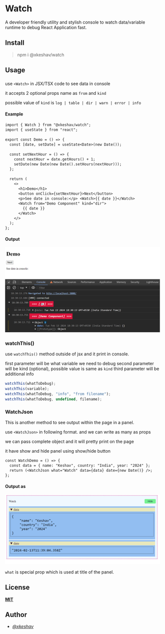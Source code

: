 # Watch

A developer friendly utility and stylish console to watch data/variable runtime to debug React Application fast.

## Install

> npm i @xkeshav/watch

## Usage

### <Watch>

use `<Watch>` in JSX/TSX code to see data in console

it accepts 2 optional props name as `from` and `kind`

possible value of `kind` is `log | table | dir | warn | error | info`

#### Example

```tsx
import { Watch } from "@xkeshav/watch";
import { useState } from "react";

export const Demo = () => {
  const [date, setDate] = useState<Date>(new Date());

  const setNextHour = () => {
    const nextHour = date.getHours() + 1;
    setDate(new Date(new Date().setHours(nextHour)));
  };

  return (
    <>
      <h1>Demo</h1>
      <button onClick={setNextHour}>Next</button>
      <p>See date in console:</p> <Watch>{{ date }}</Watch>
      <Watch from="Demo Component" kind="dir">
        {{ date }}
      </Watch>
    </>
  );
};
```

#### Output

![Watch Demo](https://github.com/xkeshav/watch/blob/main/assets/images/Watch_demo.png)

### watchThis()

use `watchThis()` method outside of jsx and it print in console.

first parameter will be what variable we need to debug
second parameter will be kind (optional), possible value is same as `kind`
third parameter will be additional info

```js
watchThis(whatToDebug);
watchThis(variable);
watchThis(whatToDebug, "info", "from filename");
watchThis(whatToDebug, undefined, filename);
```

### WatchJson

This is another method to see output within the page in a panel.

use `<WatchJson>` in following format. and we can write as many as props

we can pass complete object and it will pretty print on the page

it have show and hide panel using show/hide button


```tsx
const WatchDemo = () => {
  const data = { name: "Keshav", country: "India", year: "2024" };
  return (<WatchJson what="Watch" data={data} date={new Date()} />;
};
```

#### Output as

![WatchJson Demo](https://github.com/xkeshav/watch/blob/main/assets/images/watchJson_demo.png)

`what` is special prop which is used at title of the panel.

## License

[**MIT**](https://github.com/xkeshav/watch/blob/main/LICENSE)

## Author

- [_@xkeshav_](https://twitter.com/xkeshav)
